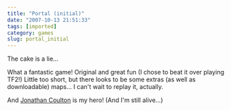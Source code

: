 ```yaml
---
title: "Portal (initial)"
date: "2007-10-13 21:51:33"
tags: [imported]
category: games
slug: portal_initial
---
```


The cake is a lie...

What a fantastic game! Original and great fun (I chose to beat it over playing
TF2!) Little too short, but there looks to be some extras (as well as
downloadable) maps... I can't wait to replay it, actually.

And <a href="http://www.jonathancoulton.com/">Jonathan Coulton</a> is my hero!
(And I'm still alive...)
